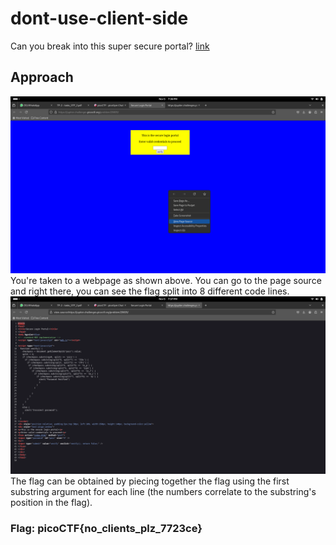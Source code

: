 # dont-use-client-side
Can you break into this super secure portal? [link](https://jupiter.challenges.picoctf.org/problem/29835/)

## Approach
![](./images/dontuseclientside1.png)
You're taken to a webpage as shown above. You can go to the page source and right there, you can see the flag split into 8 different code lines.
![](./images/dontuseclientside2.png)
The flag can be obtained by piecing together the flag using the first substring argument for each line (the numbers correlate to the substring's position in the flag).

### Flag: picoCTF{no_clients_plz_7723ce}
